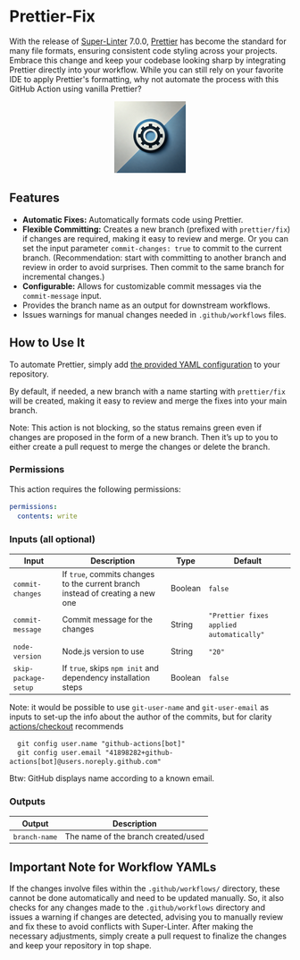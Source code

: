# Prettier-Fix

With the release of [Super-Linter](https://github.com/super-linter/super-linter) 7.0.0, [Prettier](https://prettier.io/) has become the standard for many file formats, ensuring consistent code styling across your projects. Embrace this change and keep your codebase looking sharp by integrating Prettier directly into your workflow. While you can still rely on your favorite IDE to apply Prettier's formatting, why not automate the process with this GitHub Action using vanilla Prettier?

<p align="center">
  <img src=".github/images/social-preview.png" width="128" alt="accessibility text">
</p>

## Features

- **Automatic Fixes:** Automatically formats code using Prettier.
- **Flexible Committing:** Creates a new branch (prefixed with `prettier/fix`) if changes are required, making it easy to review and merge. Or you can set the input parameter `commit-changes: true` to commit to the current branch. (Recommendation: start with committing to another branch and review in order to avoid surprises. Then commit to the same branch for incremental changes.)
- **Configurable:** Allows for customizable commit messages via the `commit-message` input.
- Provides the branch name as an output for downstream workflows.
- Issues warnings for manual changes needed in `.github/workflows` files.

## How to Use It

To automate Prettier, simply add [the provided YAML configuration](.github/workflows/prettier-fix.yml) to your repository.

By default, if needed, a new branch with a name starting with `prettier/fix` will be created, making it easy to review and merge the fixes into your main branch.

Note: This action is not blocking, so the status remains green even if changes are proposed in the form of a new branch. Then it’s up to you to either create a pull request to merge the changes or delete the branch.

### Permissions

This action requires the following permissions:

```yaml
permissions:
  contents: write
```

### Inputs (all optional)

| Input                | Description                                                                    | Type    | Default                                  |
| -------------------- | ------------------------------------------------------------------------------ | ------- | ---------------------------------------- |
| `commit-changes`     | If `true`, commits changes to the current branch instead of creating a new one | Boolean | `false`                                  |
| `commit-message`     | Commit message for the changes                                                 | String  | `"Prettier fixes applied automatically"` |
| `node-version`       | Node.js version to use                                                         | String  | `"20"`                                   |
| `skip-package-setup` | If `true`, skips `npm init` and dependency installation steps                  | Boolean | `false`                                  |

Note: it would be possible to use `git-user-name` and `git-user-email` as inputs to set-up the info about the author of the commits, but for clarity [actions/checkout](https://github.com/actions/checkout?tab=readme-ov-file#push-a-commit-using-the-built-in-token) recommends

```
  git config user.name "github-actions[bot]"
  git config user.email "41898282+github-actions[bot]@users.noreply.github.com"
```

Btw: GitHub displays name according to a known email.

### Outputs

| Output        | Description                         |
| ------------- | ----------------------------------- |
| `branch-name` | The name of the branch created/used |

## Important Note for Workflow YAMLs

If the changes involve files within the `.github/workflows/` directory, these cannot be done automatically and need to be updated manually.
So, it also checks for any changes made to the `.github/workflows` directory and issues a warning if changes are detected, advising you to manually review and fix these to avoid conflicts with Super-Linter.
After making the necessary adjustments, simply create a pull request to finalize the changes and keep your repository in top shape.
